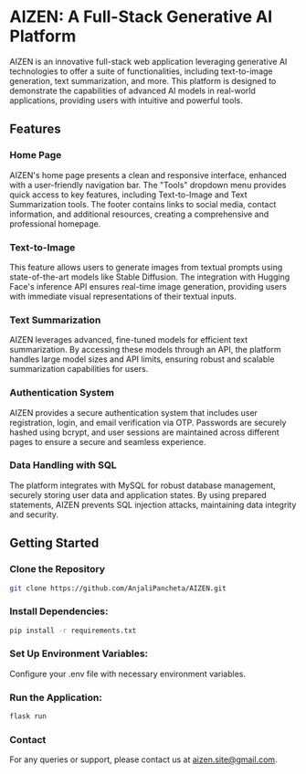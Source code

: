 # AIZEN: A Full-Stack Generative AI Platform

AIZEN is an innovative full-stack web application leveraging generative AI technologies to offer a suite of functionalities, including text-to-image generation, text summarization, and more. This platform is designed to demonstrate the capabilities of advanced AI models in real-world applications, providing users with intuitive and powerful tools.

## Features

### Home Page
AIZEN's home page presents a clean and responsive interface, enhanced with a user-friendly navigation bar. The "Tools" dropdown menu provides quick access to key features, including Text-to-Image and Text Summarization tools. The footer contains links to social media, contact information, and additional resources, creating a comprehensive and professional homepage.

### Text-to-Image
This feature allows users to generate images from textual prompts using state-of-the-art models like Stable Diffusion. The integration with Hugging Face's inference API ensures real-time image generation, providing users with immediate visual representations of their textual inputs.

### Text Summarization
AIZEN leverages advanced, fine-tuned models for efficient text summarization. By accessing these models through an API, the platform handles large model sizes and API limits, ensuring robust and scalable summarization capabilities for users.

### Authentication System
AIZEN provides a secure authentication system that includes user registration, login, and email verification via OTP. Passwords are securely hashed using bcrypt, and user sessions are maintained across different pages to ensure a secure and seamless experience.

### Data Handling with SQL
The platform integrates with MySQL for robust database management, securely storing user data and application states. By using prepared statements, AIZEN prevents SQL injection attacks, maintaining data integrity and security.

## Getting Started

### Clone the Repository
```sh
git clone https://github.com/AnjaliPancheta/AIZEN.git
```

### Install Dependencies:
```sh
pip install -r requirements.txt
```

### Set Up Environment Variables: 
Configure your .env file with necessary environment variables.

### Run the Application:
```sh
flask run
```

### Contact
For any queries or support, please contact us at aizen.site@gmail.com.

